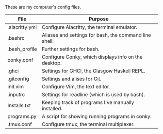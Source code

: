 These are my computer's config files.

| File               | Purpose                                                 |
|--------------------|---------------------------------------------------------|
| .alacritty.yml     | Configure Alacritty, the terminal emulator.             |
| .bashrc            | Aliases and settings for bash, the command line shell.  |
| .bash\_profile     | Further settings for bash.                              |
| conky.conf         | Configure Conky, which displays info on the desktop.    |
| .ghci              | Settings for GHCI, the Glasgow Haskell REPL.            |
| .gitconfig         | Settings and alises for Git.                            |
| init.vim           | Configure Vim, the text editor.                         |
| .inputrc           | Settings for readline (which is used by bash).          |
| Installs.txt       | Keeping track of programs I've manually installed.      |
| programs.py        | A script for showing running programs in conky.         |
| .tmux.conf         | Configure tmux, the terminal multiplexer.               |
